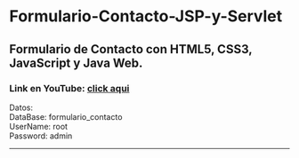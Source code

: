 # Formulario-Contacto-JSP-y-Servlet
<h2>Formulario de Contacto con HTML5, CSS3, JavaScript y Java Web.</h2>
<h3>Link en YouTube: <a href="https://www.youtube.com/watch?v=e7W-1UdGqyM&ab_channel=ArtemioDerkachev" target="_blanck">click aqui</a></h3> 
<p>Datos:<br/>
DataBase: formulario_contacto<br/>
UserName: root<br/>
Password: admin</p>
<hr>
<img src="https://www.softzone.es/app/uploads-softzone.es/2020/09/Programar-Java.jpg" alt="">

